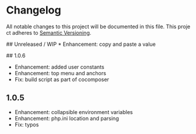 # Changelog

All notable changes to this project will be documented in this file. This project adheres to [​Semantic Versioning​](http://semver.org/). 

##​ Unreleased / WIP
* Enhancement: copy and paste a value

​##​ ​1.0.6
* Enhancement: added user constants
* Enhancement: top menu and anchors
* Fix: build script as part of cocomposer

## 1.0.5
* Enhancement: collapsible environment variables
* Enhancement: php.ini location and parsing
* Fix: typos
